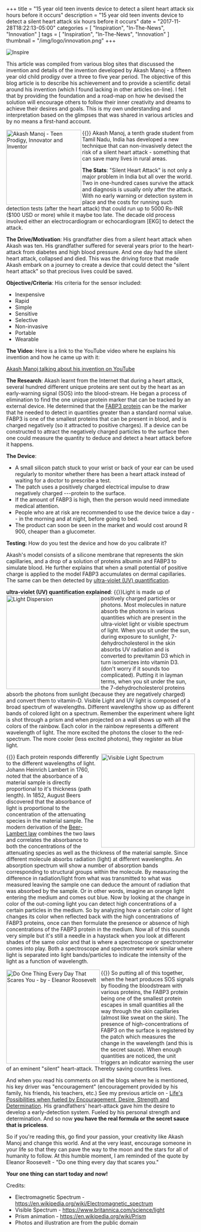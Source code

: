 +++
title = "15 year old teen invents device to detect a silent heart attack six hours before it occurs"
description = "15 year old teen invents device to detect a silent heart attack six hours before it occurs"
date = "2017-11-28T18:22:13-05:00"
categories = [
	"Inspiration",
	"In-The-News",
	"Innovation"
]
tags = [
	"Inspiration",
	"In-The-News",
	"Innovation"
]
thumbnail = "/img/logo/innovation.png"
+++

![Inspire](/img/article/inspiration-banner.png "Inspiration")

This article was compiled from various blog sites that discussed the invention and details of the invention developed by Akash Manoj - a fifteen year old child prodigy over a three to five year period. The objective of this blog article is to describe his achievement and to provide a scientific detail around his invention (which I found lacking in other articles on-line). I felt that by providing the foundation and a road-map on how he devised the solution will encourage others to follow their inner creativity and dreams to achieve their desires and goals. This is my own understanding and interpretation based on the glimpses that was shared in various articles and by no means a first-hand account.

{{<img src="/img/article/AkashManoj-Inventor.jpg" alt="Akash Manoj - Teen Prodigy, Innovator and Inventor" width="200"  align="left" class="imgframe">}}
Akash Manoj, a tenth grade student from Tamil Nadu, India has developed a new technique that can non-invasively detect the risk of a silent heart attack - something that can save many lives in rural areas. 

**The Stats**: "Silent Heart Attack" is not only a major problem in India but all over the world. Two in one-hundred cases survive the attack and diagnosis is usually only after the attack. With no early warning or detection system in place and the costs for running such detection tests (after the heart attack) that could run up to 5000 Rs-INR ($100 USD or more) while it maybe too late. The decade old process involved either an electrocardiogram or echocardiogram [EKG] to detect the attack.


**The Drive/Motivation**: His grandfather dies from a silent heart attack when Akash was ten. His grandfather suffered for several years prior to the heart-attack from diabetes and high blood pressure. And one day had the silent heart attack, collapsed and died. This was the driving force that made Akash embark on a journey to create a device that could detect the "silent heart attack" so that precious lives could be saved.

**Objective/Criteria**: His criteria for the sensor included:

  * Inexpensive
  * Rapid
  * Simple
  * Sensitive
  * Selective
  * Non-invasive
  * Portable
  * Wearable

**The Video**: Here is a link to the YouTube video where he explains his invention and how he came up with it:

[Akash Manoj talking about his invention on YouTube](https://www.youtube.com/watch?v=WHUWc7_n9a4)

**The Research**: Akash learnt from the Internet that during a heart attack, several hundred different unique proteins are sent out by the heart as an early-warning signal (SOS) into the blood-stream. He began a process of elimination to find the one unique protein marker that can be tracked by an external device. He determined that the [FABP3 protein](https://en.wikipedia.org/wiki/Heart-type_fatty_acid_binding_protein) can be the marker that he needed to detect in quantities greater than a standard normal value. FABP3 is one of the smallest proteins that can be present in blood, and is charged negatively (so it attracted to positive charges). If a device can be constructed to attract the negatively charged particles to the surface then one could measure the quantity to deduce and detect a heart attack before it happens.

**The Device**:

  * A small silicon patch stuck to your wrist or back of your ear can be used regularly to monitor whether there has been a heart attack instead of waiting for a doctor to prescribe a test.
  * The patch uses a positively charged electrical impulse to draw negatively charged ---protein to the surface.
  * If the amount of FABP3 is high, then the person would need immediate medical attention.
  * People who are at risk are recommended to use the device twice a day -- in the morning and at night, before going to bed.
  * The product can soon be seen in the market and would cost around R 900, cheaper than a glucometer.

**Testing**: How do you test the device and how do you calibrate it?

Akash's model consists of a silicone membrane that represents the skin capillaries, and a drop of a solution of proteins albumin and FABP3 to simulate blood. He further explains that when a small potential of positive charge is applied to the model FABP3 accumulates on dermal capillaries. The same can be then detected by [ultra-violet (UV) quantification](http://schepartzlab.yale.edu/intranet/protocols/Ultraviolet.pdf).

**ultra-violet (UV) quantification explained**:
{{<img src="/img/article/Light_dispersion_conceptual_waves.gif" alt="Light Dispersion" width="250"  align="left" class="imgframe">}}Light is made up of positively charged particles or photons. Most molecules in nature absorb the photons in various quantities which are present in the ultra-violet light or visible spectrum of light. When you sit under the sun, during exposure to sunlight, 7-dehydrocholesterol in the skin absorbs UV radiation and is converted to previtamin D3 which in turn isomerizes into vitamin D3. (don't worry if it sounds too complicated). Putting it in layman terms, when you sit under the sun, the 7-dehydrocholesterol proteins absorb the photons from sunlight (because they are negatively charged) and convert them to vitamin-D. Visible Light and UV light is composed of a broad spectrum of wavelengths. Different wavelengths show up as different bands of colored light on a spectrum. Remember the experiment where light is shot through a prism and when projected on a wall shows up with all the colors of the rainbow. Each color in the rainbow represents a different wavelength of light. The more excited the photons the closer to the red-spectrum. The more cooler (less excited photons), they register as blue light. 

{{<img src="/img/article/visible-spectrum.jpg" alt="Visible Light Spectrum" height="250"  align="right" class="imgframe">}} 
Each protein responds differently to the different wavelengths of light. Johann Heinrich Lambert in 1760, noted that the absorbance of a material sample is directly proportional to it's thickness (path length). In 1852, August Beers discovered that the absorbance of light is proportional to the concentration of the attenuating species in the material sample. The modern derivation of the [Beer-Lambert law](https://en.wikipedia.org/wiki/Beer%E2%80%93Lambert_law) combines the two laws and correlates the absorbance to both the concentrations of the attenuating species as well as the thickness of the material sample. Since different molecule absorbs radiation (light) at different wavelengths. An absorption spectrum will show a number of absorption bands corresponding to structural groups within the molecule. By measuring the difference in radiation/light from what was transmitted to what was measured leaving the sample one can deduce the amount of radiation that was absorbed by the sample. Or in other words, imagine an orange light entering the medium and comes out blue. Now by looking at the change in color of the out-coming light you can detect high concentrations of a certain particles in the medium. So by analyzing how a certain color of light changes its color when reflected back with the high concentrations of FABP3 proteins, once can then formulate the presence or absence of high concentrations of the FABP3 protein in the medium. Now all of this sounds very simple but it's still a needle in a haystack when you look at different shades of the same color and that is where a spectroscope or spectrometer comes into play. Both a spectroscope and spectrometer work similar where light is separated into light bands/particles to indicate the intensity of the light as a function of wavelength.

{{<img src="/img/article/DoOneThingThatScaresYou.jpg" alt="Do One Thing Every Day That Scares You - by - Eleanor Roosevelt" width="250"  align="left" class="imgframe">}} So putting all of this together, when the heart produces SOS signals by flooding the bloodstream with various proteins, the FABP3 protein being one of the smallest protein escapes in small quantities all the way through the skin capillaries (almost like sweat on the skin). The presence of high-concentrations of FABP3 on the surface is registered by the patch which measures the change in the wavelength (and this is the secret sauce). When enough quantities are noticed, the unit triggers an indicator warning the user of an eminent "silent" heart-attack. Thereby saving countless lives.

And when you read his comments on all the blogs where he is mentioned, his key driver was "encouragement" (encouragement provided by his family, his friends, his teachers, etc.) See my previous article on - [Life's Possibilities when fueled by Encouragement, Desire, Strength and Determination](/post/2017-11-25-lifes-possibilities-with-desire-strength-and-determination/). His grandfathers' heart-attack gave him the desire to develop a early-detection system. Fueled by his personal strength and determination. And so now **you have the real formula or the secret sauce that is priceless**.

So if you're reading this, go find your passion, your creativity like Akash Manoj and change this world. And at the very least, encourage someone in your life so that they can pave the way to the moon and the stars for all of humanity to follow. At this humble moment, I am reminded of the quote by Eleanor Roosevelt - "Do one thing every day that scares you." 

**Your one thing can start today and now!**

Credits:

  * Electromagnetic Spectrum - https://en.wikipedia.org/wiki/Electromagnetic_spectrum
  * Visible Spectrum - https://www.britannica.com/science/light
  * Prism animation - https://en.wikipedia.org/wiki/Prism
  * Photos and illustration are from the public domain

